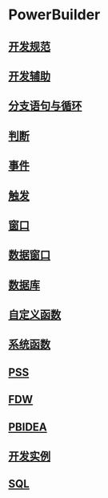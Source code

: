 # PowerBuilder

## [开发规范](开发规范.md)

## [开发辅助](开发辅助.md)

## [分支语句与循环](分支语句与循环.md)

## [判断](判断.md)

## [事件](事件.md)

## [触发](触发.md)

## [窗口](窗口.md)

## [数据窗口](数据窗口.md)

## [数据库](数据库.md)

## [自定义函数](自定义函数.md)

## [系统函数](系统函数.md)

## [PSS](PSS.md)

## [FDW](FDW.md)

## [PBIDEA](PBIDEA.md)

## [开发实例](开发实例.md)

## [SQL](SQL.md)
